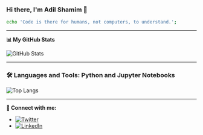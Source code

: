 ### Hi there, I'm Adil Shamim 👋

```bash
echo 'Code is there for humans, not computers, to understand.';
```

---

**📊 My GitHub Stats**

![GitHub Stats](https://github-readme-stats.vercel.app/api?username=AdilShamim8&show_icons=true&hide_title=true&count_private=true&theme=radical)

---

### 🛠️ Languages and Tools: Python and Jupyter Notebooks

![Top Langs](https://github-readme-stats.vercel.app/api/top-langs/?username=AdilShamim8&theme=radical&layout=compact&langs_count=10)

---

**👤 Connect with me:**  

- [![Twitter](https://img.shields.io/badge/-Twitter-1DA1F2?style=flat-square&logo=twitter&logoColor=white)](https://twitter.com/adilshamim8)  
- [![LinkedIn](https://img.shields.io/badge/-LinkedIn-0077B5?style=flat-square&logo=linkedin&logoColor=white)](https://linkedin.com/in/adilshamim8)
